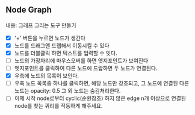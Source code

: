 ## Node Graph

내용: 그래프 그리는 도구 만들기

- [x] '+' 버튼을 누르면 노드가 생긴다
- [x] 노드를 드래그앤 드랩해서 이동시킬 수 있다
- [x] 노드를 더블클릭 하면 텍스트를 입력할 수 잇다.
- [ ] 노드의 가장자리에 마우스오버를 하면 엣지포인트가 보여진다
- [ ] 엣지포인트를 클릭하여 다른 노드에 드랍하면 두 노드가 연결된다.
- [x] 우측에 노드의 목록이 보인다.
- [ ] 우측 노드 목록중 하나를 클릭하면, 해당 노드만 강조되고, 그 노드에 연결된 다른 노드는 opacity: 0.5 그 외 노드는 숨김처리한다.
- [ ] 이제 시작 node로부터 cyclic(순환참조) 하지 않은 edge n개 이상으로 연결된 node를 찾는 쿼리를 작동하게 해주세요.